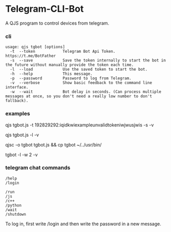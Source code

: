 # Telegram-CLI-Bot
A QJS program to control devices from telegram.

### cli 
```
usage: qjs tgbot [options]  
  -t  --token            Telegram Bot Api Token. https://t.me/BotFather  
  -s  --save             Save the token internally to start the bot in the future without manually provide the token each time.  
  -l  --load             Use the saved token to start the bot.  
  -h  --help             This message.  
  -p  --password         Password to log from Telegram.  
  -v  --verbose          Show basic feedback to the command line interface.  
  -w  --wait             Bot delay in seconds. (Can process multiple messages at once, so you don't need a really low number to don't fallback).  
```
  
### examples
qjs tgbot.js -t 192829292:iqidkwiexampleunvalidtokeniwjwusjwis -s -v  
  
qjs tgbot.js -l -v  
  
qjsc -o tgbot tgbot.js && cp tgbot ~/../usr/bin/  
  
tgbot -l -w 2 -v  

### telegram chat commands
```
/help
/login

/run
/js
/c++
/python
/wait
/shutdown
```

To log in, first write /login and then write the password in a new message.
